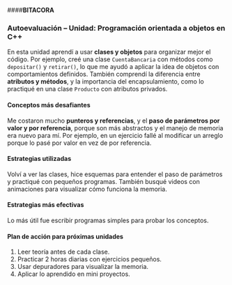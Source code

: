 ####**BITACORA**


### Autoevaluación – Unidad: **Programación orientada a objetos en C++**

En esta unidad aprendí a usar **clases y objetos** para organizar mejor el código. Por ejemplo, creé una clase `CuentaBancaria` con métodos como `depositar()` y `retirar()`, lo que me ayudó a aplicar la idea de objetos con comportamientos definidos. También comprendí la diferencia entre **atributos y métodos**, y la importancia del encapsulamiento, como lo practiqué en una clase `Producto` con atributos privados.

#### Conceptos más desafiantes  
Me costaron mucho **punteros y referencias**, y el **paso de parámetros por valor y por referencia**, porque son más abstractos y el manejo de memoria era nuevo para mí. Por ejemplo, en un ejercicio fallé al modificar un arreglo porque lo pasé por valor en vez de por referencia.

#### Estrategias utilizadas  
Volví a ver las clases, hice esquemas para entender el paso de parámetros y practiqué con pequeños programas. También busqué videos con animaciones para visualizar cómo funciona la memoria.

#### Estrategias más efectivas  
Lo más útil fue escribir programas simples para probar los conceptos.

#### Plan de acción para próximas unidades  
1. Leer teoría antes de cada clase.  
2. Practicar 2 horas diarias con ejercicios pequeños.  
4. Usar depuradores para visualizar la memoria.  
5. Aplicar lo aprendido en mini proyectos.

